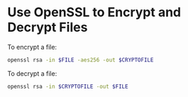 # Use OpenSSL to Encrypt and Decrypt Files

To encrypt a file:

```bash
openssl rsa -in $FILE -aes256 -out $CRYPTOFILE
```

To decrypt a file:

```bash
openssl rsa -in $CRYPTOFILE -out $FILE
```

